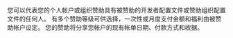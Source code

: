 您可以代表您的个人帐户或组织赞助具有被赞助的开发者配置文件或赞助组织配置文件的任何人。 有多个赞助等级可供选择，一次性或月度支付金额和福利由被赞助帐户设定。 您的赞助将分享您帐户的现有帐单日期、付款方式和收据。
